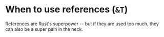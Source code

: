 # When to use references (`&T`)

References are Rust's superpower -- but if they are used too much, they can also be a super pain in the neck.
